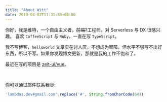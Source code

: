 ```yaml
---
title: "About Witt"
date: 2019-04-02T11:31:33+08:00
---
```

你好，我是维特，一个自由主义者，<del>前端?</del>工程师。对 Serverless 与 DX 很感兴趣。
喜欢 `CoffeeScript` 与 `Ruby`，一直在写 `TypeScript`。

我不写博客，`helloworld` 文章实在讨人厌，不想成为智障。但水平不够写不出好东西，所以不写。如果你发现博文更新，那就是我的工作不饱和了。

最近在写的项目是 [zeit-ui/vue](https://github.com/zeit-ui/vue)。

<br/>

你可以通过邮件联系我😌:
```js
'lambdas.dev#gmail.com'.replace('#', String.fromCharCode(64))
```
